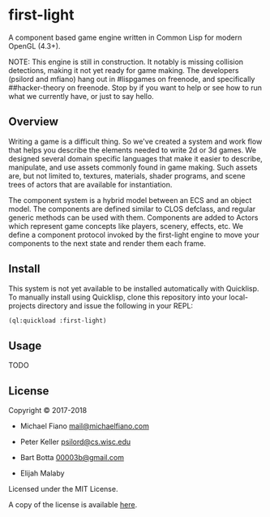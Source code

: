 # first-light

A component based game engine written in Common Lisp for modern OpenGL (4.3+).

NOTE: This engine is still in construction. It notably is missing
collision detections, making it not yet ready for game making. The
developers (psilord and mfiano) hang out in #lispgames on freenode,
and specifically ##hacker-theory on freenode. Stop by if you want to
help or see how to run what we currently have, or just to say hello.

## Overview

Writing a game is a difficult thing. So we've created a system and
work flow that helps you describe the elements needed to write 2d or
3d games. We designed several domain specific languages that make it
easier to describe, manipulate, and use assets commonly found in game
making. Such assets are, but not limited to, textures, materials,
shader programs, and scene trees of actors that are available for
instantiation.

The component system is a hybrid model between an ECS and an object
model.  The components are defined similar to CLOS defclass, and
regular generic methods can be used with them. Components are added to
Actors which represent game concepts like players, scenery, effects,
etc. We define a component protocol invoked by the first-light engine
to move your components to the next state and render them each frame.

## Install

This system is not yet available to be installed automatically with
Quicklisp. To manually install using Quicklisp, clone this repository
into your local-projects directory and issue the following in your
REPL:

```lisp
(ql:quickload :first-light)
```

## Usage

TODO

## License

Copyright © 2017-2018

* Michael Fiano <mail@michaelfiano.com>

* Peter Keller <psilord@cs.wisc.edu>

* Bart Botta <00003b@gmail.com>

* Elijah Malaby <djeis>

Licensed under the MIT License.

A copy of the license is available [here](LICENSE).
